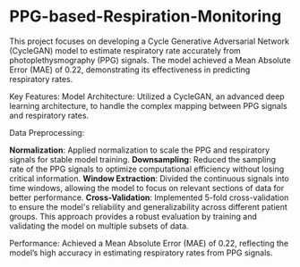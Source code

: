 # PPG-based-Respiration-Monitoring

This project focuses on developing a Cycle Generative Adversarial Network (CycleGAN) model to estimate respiratory rate accurately from photoplethysmography (PPG) signals. The model achieved a Mean Absolute Error (MAE) of 0.22, demonstrating its effectiveness in predicting respiratory rates.

Key Features:
Model Architecture: Utilized a CycleGAN, an advanced deep learning architecture, to handle the complex mapping between PPG signals and respiratory rates.

Data Preprocessing:

**Normalization**: Applied normalization to scale the PPG and respiratory signals for stable model training.
**Downsampling**: Reduced the sampling rate of the PPG signals to optimize computational efficiency without losing critical information.
**Window Extraction**: Divided the continuous signals into time windows, allowing the model to focus on relevant sections of data for better performance.
**Cross-Validation**: Implemented 5-fold cross-validation to ensure the model's reliability and generalizability across different patient groups. This approach provides a robust evaluation by training and validating the model on multiple subsets of data.

Performance:
Achieved a Mean Absolute Error (MAE) of 0.22, reflecting the model’s high accuracy in estimating respiratory rates from PPG signals.
